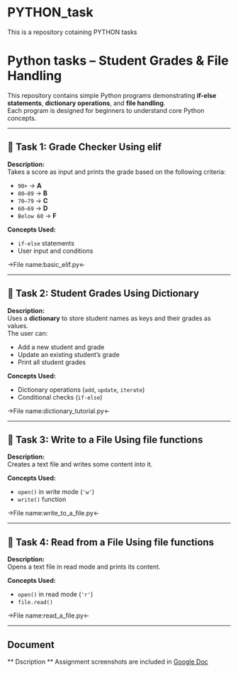 # PYTHON_task
This is a repository cotaining PYTHON tasks
# Python tasks – Student Grades & File Handling

This repository contains simple Python programs demonstrating **if-else statements**, **dictionary operations**, and **file handling**.  
Each program is designed for beginners to understand core Python concepts.

---

## 📌 Task 1: Grade Checker Using elif
**Description:**  
Takes a score as input and prints the grade based on the following criteria:
- `90+` → **A**
- `80–89` → **B**
- `70–79` → **C**
- `60–69` → **D**
- `Below 60` → **F**

**Concepts Used:**  
- `if-else` statements  
- User input and conditions


->File name:basic_elif.py<-


---

## 📌 Task 2: Student Grades Using Dictionary
**Description:**  
Uses a **dictionary** to store student names as keys and their grades as values.  
The user can:
- Add a new student and grade  
- Update an existing student’s grade  
- Print all student grades  

**Concepts Used:**  
- Dictionary operations (`add`, `update`, `iterate`)  
- Conditional checks (`if-else`)  

->File name:dictionary_tutorial.py<-


---

## 📌 Task 3: Write to a File Using file functions
**Description:**  
Creates a text file and writes some content into it.  

**Concepts Used:**  
- `open()` in write mode (`'w'`)  
- `write()` function  

->File name:write_to_a_file.py<-


---

## 📌 Task 4: Read from a File Using file functions
**Description:**  
Opens a text file in read mode and prints its content.  

**Concepts Used:**  
- `open()` in read mode (`'r'`)  
- `file.read()`  

->File name:read_a_file.py<-


---
## Document
** Dscription **
Assignment screenshots are included in [Google Doc](https://docs.google.com/document/d/1f6j7IEmXNDlAfDZAFSVed5XUMxnuqPE5mzzbf7U-ME8/edit?usp=drivesdk)


